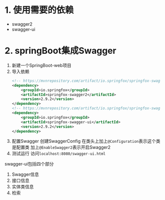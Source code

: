 # 1. 使用需要的依赖
+ swagger2
+ swagger-ui

# 2. springBoot集成Swagger
1. 新建一个SpringBoot-web项目
2. 导入依赖
    ```xml
    <!-- https://mvnrepository.com/artifact/io.springfox/springfox-swagger2 -->
    <dependency>
        <groupId>io.springfox</groupId>
        <artifactId>springfox-swagger2</artifactId>
        <version>2.9.2</version>
    </dependency>
    <!-- https://mvnrepository.com/artifact/io.springfox/springfox-swagger-ui -->
    <dependency>
        <groupId>io.springfox</groupId>
        <artifactId>springfox-swagger-ui</artifactId>
        <version>2.9.2</version>
    </dependency>
    ```
3. 配置Swagger
    创建SwaggerConfig
    在类头上加上`@Configuration`表示这个类是配置类
    加上`@EnableSwagger2`表示开启Swagger2
4. 测试运行
    访问`localhost:8080/swagger-ui.html`

swagger-ui包括四个部分
1. Swagger信息
2. 接口信息
3. 实体类信息
4. 检索
    